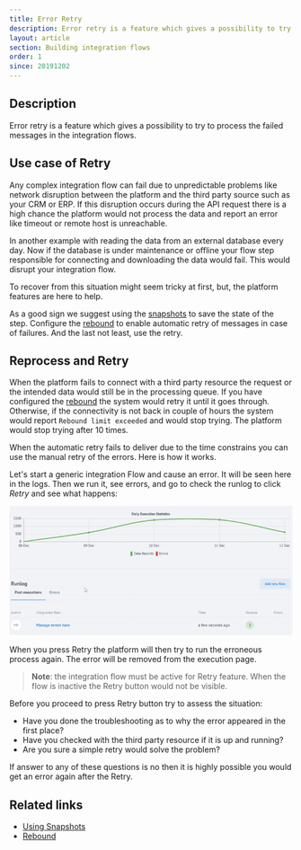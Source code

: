 ```yaml
---
title: Error Retry
description: Error retry is a feature which gives a possibility to try to process the failed messages in the integration flows.
layout: article
section: Building integration flows
order: 1
since: 20191202
---
```


## Description

Error retry is a feature which gives a possibility to try to process the failed messages
in the integration flows.

## Use case of Retry

Any complex integration flow can fail due to unpredictable problems like network
disruption between the platform and the third party source such as your CRM or ERP.
If this disruption occurs during the API request there is a high chance the platform
would not process the data and report an error like timeout or remote host is unreachable.

In another example with reading the data from an external database every day. Now if
the database is under maintenance or offline your flow step responsible for
connecting and downloading the data would fail. This would disrupt your integration flow.

To recover from this situation might seem tricky at first, but, the platform
features are here to help.

As a good sign we suggest using the [snapshots](using-snapshots) to save the state of
the step. Configure the [rebound](/getting-started/rebound) to enable automatic retry
of messages in case of failures. And the last not least, use the retry.


## Reprocess and Retry

When the platform fails to connect with a third party resource the request or the
intended data would still be in the processing queue. If you have configured the
[rebound](/getting-started/rebound) the system would retry it until it goes through.
Otherwise, if the connectivity is not back in couple of hours the system would
report `Rebound limit exceeded` and would stop trying. The platform would stop
trying after 10 times.

When the automatic retry fails to deliver due to the time constrains you can
use the manual retry of the errors. Here is how it works.

Let's start a generic integration Flow and cause an error. It will
be seen here in the logs. Then we run it, see errors, and go to check the runlog
to click *Retry* and see what happens:

![Retry feature in action](/assets/img/integrator-guide/instant-error-management/retry.gif)

When you press Retry the platform will then try to run the erroneous process again.
The error will be removed from the execution page.

> **Note**: the integration flow must be active for Retry feature. When the flow is
> inactive the Retry button would not be visible.

Before you proceed to press Retry button try to assess the situation:

*   Have you done the troubleshooting as to why the error appeared in the first place?
*   Have you checked with the third party resource if it is up and running?
*   Are you sure a simple retry would solve the problem?

If answer to any of these questions is no then it is highly possible you would get
an error again after the Retry.

## Related links

- [Using Snapshots](using-snapshots)
- [Rebound](/getting-started/rebound)
